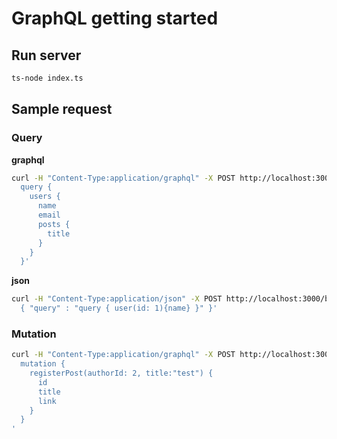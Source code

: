 # GraphQL getting started

## Run server
```sh
ts-node index.ts
```

## Sample request

### Query

**graphql**
```sh
curl -H "Content-Type:application/graphql" -X POST http://localhost:3000/blog -d '
  query {
    users {
      name
      email
      posts {
        title
      }
    }
  }'
```

**json**
```sh
curl -H "Content-Type:application/json" -X POST http://localhost:3000/blog -d '
  { "query" : "query { user(id: 1){name} }" }'
```

### Mutation

```sh
curl -H "Content-Type:application/graphql" -X POST http://localhost:3000/blog -d '
  mutation {
    registerPost(authorId: 2, title:"test") {
      id
      title
      link
    }
  }
'
```
